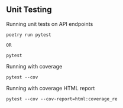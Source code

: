 
## Unit Testing
Running unit tests on API endpoints
```
poetry run pytest

OR

pytest
```

Running with coverage
```
pytest --cov
```

Running with coverage HTML report
```
pytest --cov --cov-report=html:coverage_re
```